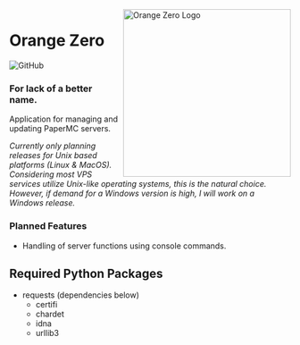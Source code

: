 <img src="https://github.com/lennibot/orangezero/blob/main/orange_zero.png?raw=true?sanitize=true" alt="Orange Zero Logo" width="300" align="right">

# Orange Zero
![GitHub](https://img.shields.io/github/license/metares/findomatic?style=flat-square)
### For lack of a better name.
Application for managing and updating PaperMC servers.

*Currently only planning releases for Unix based platforms (Linux & MacOS). Considering most VPS services utilize Unix-like operating systems, this is the natural choice. However, if demand for a Windows version is high, I will work on a Windows release.*

### Planned Features
* Handling of server functions using console commands.

## Required Python Packages
* requests (dependencies below) 
  * certifi
  * chardet
  * idna
  * urllib3
